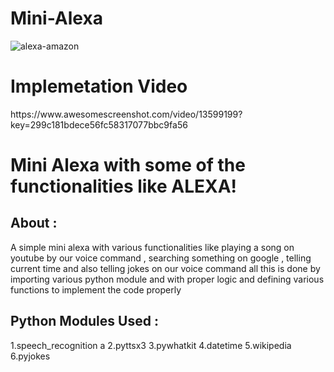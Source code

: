 # Mini-Alexa
![alexa-amazon](https://user-images.githubusercontent.com/75296347/209823609-07c3c302-218d-41a7-9844-cfeefed5db46.gif)

<h1> Implemetation Video </h1>
https://www.awesomescreenshot.com/video/13599199?key=299c181bdece56fc58317077bbc9fa56


<h1> Mini Alexa with some of the functionalities like ALEXA! </h1>

## About :

A simple mini alexa with various functionalities like playing a song on youtube by our voice command , searching something on google , telling current time and also telling jokes on our voice command all this is done by importing various python module and with proper logic and defining various functions to implement the code properly 


## Python Modules Used :

1.speech_recognition a
2.pyttsx3
3.pywhatkit
4.datetime
5.wikipedia
6.pyjokes
